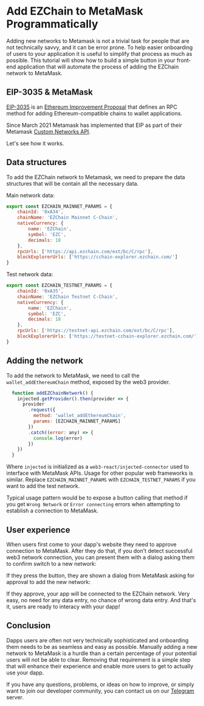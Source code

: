 # Add EZChain to MetaMask Programmatically

Adding new networks to Metamask is not a trivial task for people that are not technically savvy, and it can be error prone. To help easier onboarding of users to your application it is useful to simplify that process as much as possible. This tutorial will show how to build a simple button in your front-end application that will automate the process of adding the EZChain network to MetaMask.

## EIP-3035 & MetaMask

[EIP-3035](https://eips.ethereum.org/EIPS/eip-3085) is an [Ethereum Improvement Proposal](https://eips.ethereum.org/) that defines an RPC method for adding Ethereum-compatible chains to wallet applications.

Since March 2021 Metamask has implemented that EIP as part of their Metamask [Custom Networks API](https://consensys.net/blog/metamask/connect-users-to-layer-2-networks-with-the-metamask-custom-networks-api/).

Let's see how it works.

## Data structures

To add the EZChain network to Metamask, we need to prepare the data structures that will be contain all the necessary data.

Main network data:

```javascript
export const EZCHAIN_MAINNET_PARAMS = {
    chainId: '0xA34',
    chainName: 'EZChain Mainnet C-Chain',
    nativeCurrency: {
        name: 'EZChain',
        symbol: 'EZC',
        decimals: 18
    },
    rpcUrls: ['https://api.ezchain.com/ext/bc/C/rpc'],
    blockExplorerUrls: ['https://cchain-explorer.ezchain.com/']
}
```

Test network data:

```javascript
export const EZCHAIN_TESTNET_PARAMS = {
    chainId: '0xA35',
    chainName: 'EZChain Testnet C-Chain',
    nativeCurrency: {
        name: 'EZChain',
        symbol: 'EZC',
        decimals: 18
    },
    rpcUrls: ['https://testnet-api.ezchain.com/ext/bc/C/rpc'],
    blockExplorerUrls: ['https://testnet-cchain-explorer.ezchain.com/']
}
```

## Adding the network

To add the network to MetaMask, we need to call the `wallet_addEthereumChain` method, exposed by the web3 provider.

```javascript
  function addEZChainNetwork() {
    injected.getProvider().then(provider => {
      provider
        .request({
          method: 'wallet_addEthereumChain',
          params: [EZCHAIN_MAINNET_PARAMS]
        })
        .catch((error: any) => {
          console.log(error)
        })
    })
  }
```

Where `injected` is initialized as a `web3-react/injected-connector` used to interface with MetaMask APIs. Usage for other popular web frameworks is similar. Replace `EZCHAIN_MAINNET_PARAMS` with `EZCHAIN_TESTNET_PARAMS` if you want to add the test network.

Typical usage pattern would be to expose a button calling that method if you get `Wrong Network` or `Error connecting` errors when attempting to establish a connection to MetaMask.

## User experience

When users first come to your dapp's website they need to approve connection to MetaMask. After they do that, if you don't detect successful web3 network connection, you can present them with a dialog asking them to confirm switch to a new network:

<!-- ![wrong network](/img/add-ezchain-to-metamask-01-wrong-network.png) -->

If they press the button, they are shown a dialog from MetaMask asking for approval to add the new network:

<!-- ![add a network](/img/add-ezchain-to-metamask-02-add-network.png) -->

If they approve, your app will be connected to the EZChain network. Very easy, no need for any data entry, no chance of wrong data entry. And that's it, users are ready to interacy with your dapp!

## Conclusion

Dapps users are often not very technically sophisticated and onboarding them needs to be as seamless and easy as possible. Manually adding a new network to MetaMask is a hurdle than a certain percentage of your potential users will not be able to clear. Removing that requirement is a simple step that will enhance their experience and enable more users to get to actually use your dapp.

If you have any questions, problems, or ideas on how to improve, or simply want to join our developer community, you can contact us on our [Telegram](https://t.me/EZChainOfficia/) server.

